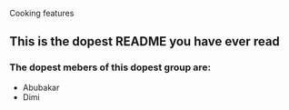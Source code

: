 Cooking features
## This is the dopest README you have ever read

### The dopest mebers of this dopest group are:
- Abubakar
- Dimi

